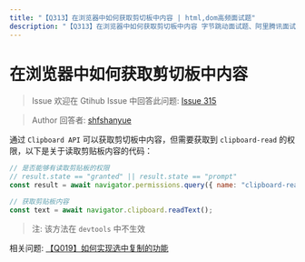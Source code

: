 ```yaml
---
title: "【Q313】在浏览器中如何获取剪切板中内容 | html,dom高频面试题"
description: "【Q313】在浏览器中如何获取剪切板中内容 字节跳动面试题、阿里腾讯面试题、美团小米面试题。"
---
```


# 在浏览器中如何获取剪切板中内容

> Issue
> 欢迎在 Gtihub Issue 中回答此问题: [Issue 315](https://github.com/shfshanyue/Daily-Question/issues/315)

> Author
> 回答者: [shfshanyue](https://github.com/shfshanyue)

通过 `Clipboard API` 可以获取剪切板中内容，但需要获取到 `clipboard-read` 的权限，以下是关于读取剪贴板内容的代码：

```js
// 是否能够有读取剪贴板的权限
// result.state == "granted" || result.state == "prompt"
const result = await navigator.permissions.query({ name: "clipboard-read" });

// 获取剪贴板内容
const text = await navigator.clipboard.readText();
```

> 注: 该方法在 `devtools` 中不生效

相关问题: [【Q019】如何实现选中复制的功能](https://github.com/shfshanyue/Daily-Question/issues/20)
